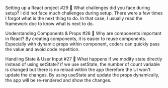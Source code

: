 Setting up a React project #29
📌 What challenges did you face during setup?
I did not face much challenges during setup. There were a few times I forgot what is the next thing to do. In that case, I usually read the framework doc to know what is next to do.

Understanding Components & Props #28
📌 Why are components important in React?
By creating components, it is easier to reuse components. Especially with dynamic props within component, coders can quickly pass the value and avoid code repetition.

Handling State & User Input #27
📌 What happens if we modify state directly instead of using setState?
if we use setState, the number of count variable is changed but there is no reload within the app therefore the UI won't update the changes. By using useState and update the props dynamically, the app will be re-rendered and show the changes.
